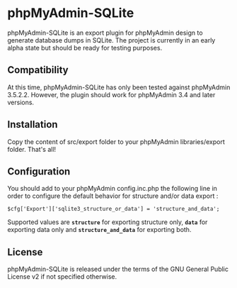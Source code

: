 phpMyAdmin-SQLite
=================

phpMyAdmin-SQLite is an export plugin for phpMyAdmin design to generate database dumps in SQLite.
The project is currently in an early alpha state but should be ready for testing purposes.

Compatibility
-------------

At this time, phpMyAdmin-SQLite has only been tested against phpMyAdmin 3.5.2.2.
However, the plugin should work for phpMyAdmin 3.4 and later versions.

Installation
------------

Copy the content of src/export folder to your phpMyAdmin libraries/export folder.
That's all!

Configuration
-------------

You should add to your phpMyAdmin config.inc.php the following line in order to configure the default behavior for structure and/or data export :

`$cfg['Export']['sqlite3_structure_or_data'] = 'structure_and_data';`

Supported values are **`structure`** for exporting structure only, **`data`** for exporting data only and  **`structure_and_data`** for exporting both.

License
-------

phpMyAdmin-SQLite is released under the terms of the GNU General Public License v2 if not specified otherwise.